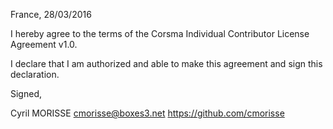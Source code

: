 France, 28/03/2016

I hereby agree to the terms of the Corsma Individual Contributor License
Agreement v1.0.

I declare that I am authorized and able to make this agreement and sign this
declaration.

Signed,

Cyril MORISSE <cmorisse@boxes3.net> https://github.com/cmorisse

